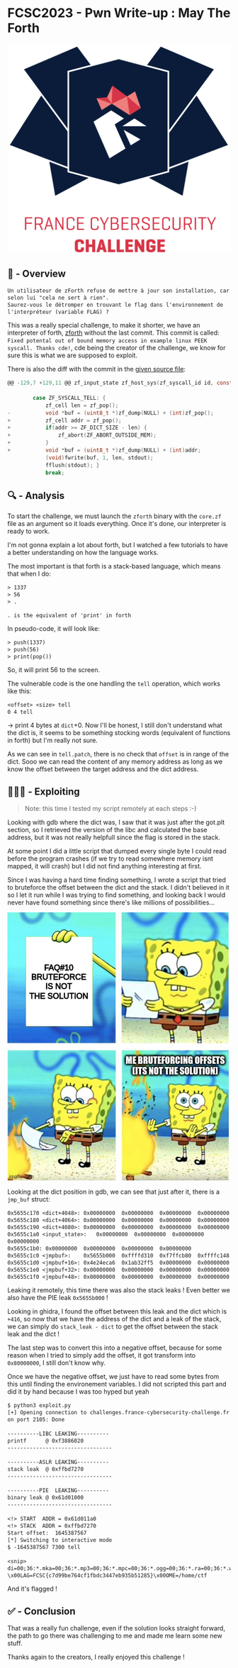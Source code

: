 # FCSC2023 - Pwn Write-up : May The Forth


![](./data/fcsc.png)

## 👀 - Overview

```
Un utilisateur de zForth refuse de mettre à jour son installation, car selon lui "cela ne sert à rien". 
Saurez-vous le détromper en trouvant le flag dans l'environnement de l'interpréteur (variable FLAG) ?
```

This was a really special challenge, to make it shorter, we have an interpreter of forth, [zforth](https://github.com/zevv/zForth) without the last commit. This commit is called: `Fixed potental out of bound memory access in example linux PEEK syscall. Thanks cde!`, cde being the creator of the challenge, we know for sure this is what we are supposed to exploit.

There is also the diff with the commit in the [given source file](./src/zforth-src/tell.patch):
```c
@@ -129,7 +129,11 @@ zf_input_state zf_host_sys(zf_syscall_id id, const char *input)
 
 		case ZF_SYSCALL_TELL: {
 			zf_cell len = zf_pop();
-			void *buf = (uint8_t *)zf_dump(NULL) + (int)zf_pop();
+			zf_cell addr = zf_pop();
+			if(addr >= ZF_DICT_SIZE - len) {
+				zf_abort(ZF_ABORT_OUTSIDE_MEM);
+			}
+			void *buf = (uint8_t *)zf_dump(NULL) + (int)addr;
 			(void)fwrite(buf, 1, len, stdout);
 			fflush(stdout); }
 			break;
```

## 🔍 - Analysis


To start the challenge, we must launch the `zforth` binary with the `core.zf` file as an argument so it loads everything. Once it's done, our interpreter is ready to work.

I'm not gonna explain a lot about forth, but I watched a few tutorials to have a better understanding on how the language works.

The most important is that forth is a stack-based language, which means that when I do:
```
> 1337
> 56
> .
```

`. is the equivalent of 'print' in forth`

In pseudo-code, it will look like:
```
> push(1337)
> push(56)
> print(pop())
```
So, it will print 56 to the screen.


The vulnerable code is the one handling the `tell` operation, which works like this:

```
<offset> <size> tell
0 4 tell
```
-> print 4 bytes at `dict`+0. Now I'll be honest, I still don't understand what the dict is, it seems to be something stocking words (equivalent of functions in forth) but I'm really not sure.

As we can see in `tell.patch`, there is no check that `offset` is in range of the dict. Sooo we can read the content of any memory address as long as we know the offset between the target address and the dict address.

## 🧙🏼‍♂️ - Exploiting

> Note: this time I tested my script remotely at each steps :-)

Looking with gdb where the dict was, I saw that it was just after the got.plt section, so I retrieved the version of the libc and calculated the base address, but it was not really helpfull since the flag is stored in the stack.

At some point I did a little script that dumped every single byte I could read before the program crashes (if we try to read somewhere memory isnt mapped, it will crash) but I did not find anything interesting at first.

Since I was having a hard time finding something, I wrote a script that tried to bruteforce the offset between the dict and the stack. I didn't believed in it so I let it run while I was trying to find something, and looking back I would never have found something since there's like millions of possibilities...

![](./data/meme_bf.jpg)

Looking at the dict position in gdb, we can see that just after it, there is a `jmp_buf` struct:
```
0x5655c170 <dict+4048>:	0x00000000	0x00000000	0x00000000	0x00000000
0x5655c180 <dict+4064>:	0x00000000	0x00000000	0x00000000	0x00000000
0x5655c190 <dict+4080>:	0x00000000	0x00000000	0x00000000	0x00000000
0x5655c1a0 <input_state>:	0x00000000	0x00000000	0x00000000	0x00000000
0x5655c1b0:	0x00000000	0x00000000	0x00000000	0x00000000
0x5655c1c0 <jmpbuf>:	0x5655b000	0xffffd310	0xf7ffcb80	0xffffc148
0x5655c1d0 <jmpbuf+16>:	0x4e24eca6	0x1ab32ff5	0x00000000	0x00000000
0x5655c1e0 <jmpbuf+32>:	0x00000000	0x00000000	0x00000000	0x00000000
0x5655c1f0 <jmpbuf+48>:	0x00000000	0x00000000	0x00000000	0x00000000
```

Leaking it remotely, this time there was also the stack leaks ! Even better we also have the PIE leak `0x5655b000` !

Looking in ghidra, I found the offset between this leak and the dict which is `+416`, so now that we have the address of the dict and a leak of the stack, we can simply do `stack_leak - dict` to get the offset between the stack leak and the dict !

The last step was to convert this into a negative offset, because for some reason when I tried to simply add the offset, it got transform into `0x80000000`, I still don't know why.

Once we have the negative offset, we just have to read some bytes from this until finding the environement variables. I did not scripted this part and did it by hand because I was too hyped but yeah

```
$ python3 exploit.py
[+] Opening connection to challenges.france-cybersecurity-challenge.fr on port 2105: Done

----------LIBC LEAKING----------
printf      @ 0xf3886020
---------------------------------

----------ASLR LEAKING----------
stack leak  @ 0xffbd7270
---------------------------------

----------PIE  LEAKING----------
binary leak @ 0x61d01000
---------------------------------

<!> START  ADDR = 0x61d011a0
<!> STACK  ADDR = 0xffbd7270
Start offset:  1645387567
[*] Switching to interactive mode
$ -1645387567 7300 tell 

<snip>
di=00;36:*.mka=00;36:*.mp3=00;36:*.mpc=00;36:*.ogg=00;36:*.ra=00;36:*.wav=00;36:*.oga=00;36:*.opus=00;36:*.spx=00;36:*.xspf=00;36:
\x00LAG=FCSC{c7d99be764cf1fbdc3447eb935b51285}\x00OME=/home/ctf
```

And it's flagged !


## ✅ - Conclusion

That was a really fun challenge, even if the solution looks straight forward, the path to go there was challenging to me and made me learn some new stuff.

Thanks again to the creators, I really enjoyed this challenge !